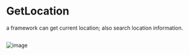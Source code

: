 # GetLocation
a framework can get current location; also search location information.

##
![image](https://github.com/liuqing520it/GetLocation/raw/master/get-position.gif)
